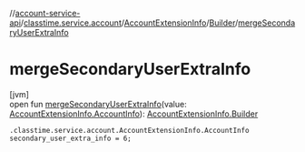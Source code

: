 //[account-service-api](../../../../index.md)/[classtime.service.account](../../index.md)/[AccountExtensionInfo](../index.md)/[Builder](index.md)/[mergeSecondaryUserExtraInfo](merge-secondary-user-extra-info.md)

# mergeSecondaryUserExtraInfo

[jvm]\
open fun [mergeSecondaryUserExtraInfo](merge-secondary-user-extra-info.md)(value: [AccountExtensionInfo.AccountInfo](../-account-info/index.md)): [AccountExtensionInfo.Builder](index.md)

`.classtime.service.account.AccountExtensionInfo.AccountInfo secondary_user_extra_info = 6;`
